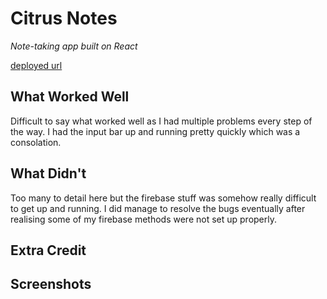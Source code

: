 # Citrus Notes

*Note-taking app built on React*

[deployed url](https://citrus-react-notes.onrender.com/)

## What Worked Well
Difficult to say what worked well as I had multiple problems every step of the way. I had the input bar up and running pretty quickly which was a consolation.

## What Didn't
Too many to detail here but the firebase stuff was somehow really difficult to get up and running. I did manage to resolve the bugs eventually after realising some of my firebase methods were not set up properly. 

## Extra Credit

## Screenshots
